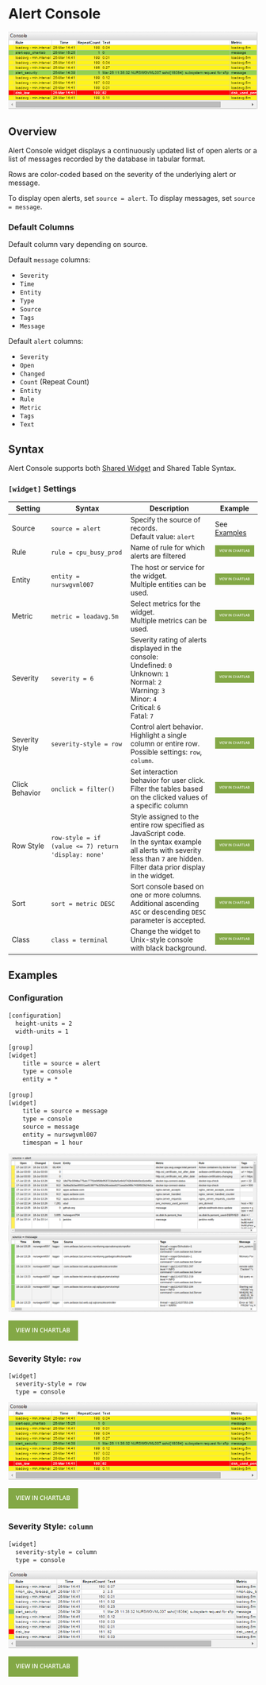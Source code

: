 # Alert Console

![](./images/alert-console-2.png)

## Overview

Alert Console widget displays a continuously updated list of open alerts or a list of messages recorded by the database in tabular format.

Rows are color-coded based on the severity of the underlying alert or message.

To display open alerts, set `source = alert`. To display messages, set `source = message`.

### Default Columns

Default column vary depending on source.

Default `message` columns:

* `Severity`
* `Time`
* `Entity`
* `Type`
* `Source`
* `Tags`
* `Message`

Default `alert` columns:

* `Severity`
* `Open`
* `Changed`
* `Count` (Repeat Count)
* `Entity`
* `Rule`
* `Metric`
* `Tags`
* `Text`

## Syntax

Alert Console supports both [Shared Widget](../shared/README.md) and Shared Table Syntax.

### `[widget]` Settings

Setting |Syntax |Description |Example
--|--|--|--
Source | `source = alert` | Specify the source of records.<br>Default value: `alert` | See [Examples](#examples)
Rule | `rule = cpu_busy_prod` | Name of rule for which alerts are filtered | [![](./images/button.png)](https://apps.axibase.com/chartlab/0db89ed0/11/)
Entity | `entity = nurswgvml007` | The host or service for the widget.<br>Multiple entities can be used.| [![](./images/button.png)](https://apps.axibase.com/chartlab/0db89ed0/7/)
Metric | `metric = loadavg.5m` | Select metrics for the widget.<br>Multiple metrics can be used.| [![](./images/button.png)](https://apps.axibase.com/chartlab/0db89ed0/8/)
Severity | `severity = 6` | Severity rating of alerts displayed in the console:<br>Undefined: `0`<br>Unknown: `1`<br>Normal: `2`<br>Warning: `3`<br>Minor: `4`<br>Critical: `6`<br>Fatal: `7`| [![](./images/button.png)](https://apps.axibase.com/chartlab/0db89ed0/3/)
Severity Style | `severity-style = row`| Control alert behavior. Highlight a single column or entire row.<br>Possible settings: `row`, `column`.| [![](./images/button.png)](https://apps.axibase.com/chartlab/0db89ed0/4/)
Click Behavior | `onclick = filter()` | Set interaction behavior for user click.<br>Filter the tables based on the clicked values of a specific column | [![](./images/button.png)](https://apps.axibase.com/chartlab/0db89ed0/5/)
Row Style | `row-style = if (value <= 7) return 'display: none'` | Style assigned to the entire row specified as JavaScript code.<br>In the syntax example all alerts with severity less than `7` are hidden.<br>Filter data prior display in the widget. | [![](./images/button.png)](https://apps.axibase.com/chartlab/0db89ed0/6/)
Sort | `sort = metric DESC` | Sort console based on one or more columns.<br>Additional ascending `ASC` or descending `DESC` parameter is accepted.| [![](./images/button.png)](https://apps.axibase.com/chartlab/0db89ed0/9/)
Class | `class = terminal` | Change the widget to Unix-style console with black background.| [![](./images/button.png)](https://apps.axibase.com/chartlab/0db89ed0/10/)

## Examples

### Configuration

```ls
[configuration]
  height-units = 2
  width-units = 1

[group]
[widget]
    title = source = alert
    type = console
    entity = *

[group]
[widget]
    title = source = message
    type = console
    source = message
    entity = nurswgvml007
    timespan = 1 hour
```

![](./images/config-example.png)

[![](./images/button.png)](https://apps.axibase.com/chartlab/eb5102c5)

### Severity Style: `row`

```ls
[widget]
  severity-style = row
  type = console
```

![](./images/alert-console-2.png)

[![](./images/button.png)](https://apps.axibase.com/chartlab/0db89ed0/2/)

### Severity Style: `column`

```ls
[widget]
  severity-style = column
  type = console
```

![](./images/alert-console-1.png)

[![](./images/button.png)](https://apps.axibase.com/chartlab/0db89ed0)
